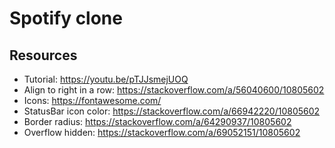 # Spotify clone

## Resources
* Tutorial: https://youtu.be/pTJJsmejUOQ
* Align to right in a row: https://stackoverflow.com/a/56040600/10805602
* Icons: https://fontawesome.com/
* StatusBar icon color: https://stackoverflow.com/a/66942220/10805602
* Border radius: https://stackoverflow.com/a/64290937/10805602
* Overflow hidden: https://stackoverflow.com/a/69052151/10805602
